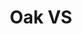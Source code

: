 ---
title: "Oak VS"
woodType: "Oak"
thickness: 
        - "22mm"

lengthWidth: 
    - "300x60mm"
    - "400x60mm"
---